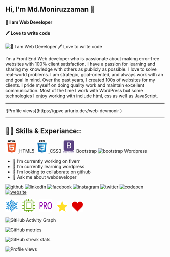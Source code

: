 ## Hi, I'm Md.Moniruzzaman 👋
#### 👑 I am Web Developer <br> <br> 🖊️ Love to write code 
![👑 I am Web Developer <br> <br> 🖊️ Love to write code ](https://scontent.fcgp7-1.fna.fbcdn.net/v/t31.18172-8/s960x960/12377790_1681818732084870_2326725556608452387_o.jpg?_nc_cat=101&ccb=1-5&_nc_sid=e3f864&_nc_eui2=AeH7Z5rI0samTWwtEAgTj4a8t6CmPYIov0W3oKY9gii_RT2xha3N6i0skB1wvHs8eEDdGXw3VGHfP8X8sNrVh0nb&_nc_ohc=42WoY88ZOBQAX-Y0f_m&_nc_ht=scontent.fcgp7-1.fna&oh=d4c46a849b65228dfde3d1aae51fddfe&oe=61581E7F)

I’m a Front End Web developer who is passionate about making error-free websites with 100% client satisfaction. I have a passion for learning and sharing my knowledge with others as publicly as possible. I love to solve real-world problems. I am strategic, goal-oriented, and always work with an end goal in mind. Over the past years, I created 100s of websites for my clients. I pride myself on doing quality work and maintain excellent communication. Most of the time I work with WordPress but some technologies I enjoy working with include html, css as well as JavaScript.

<hr>
![Profile views](https://gpvc.arturio.dev/web-devmonir )  	       
<hr>

<h2 align="left">👨‍💻 Skills & Experiance::</h2>  <p align="left"> <a href="https://getbootstrap.com" target="_blank"><a href="https://www.w3.org/html/" target="_blank">             <img src="https://raw.githubusercontent.com/devicons/devicon/master/icons/html5/html5-original-wordmark.svg"                 alt="html5" width="40" height="40" /> </a> HTML5         <a href="https://www.w3schools.com/css/" target="_blank"> <img                 src="https://raw.githubusercontent.com/devicons/devicon/master/icons/css3/css3-original-wordmark.svg"                 alt="css3" width="40" height="40" /> </a>CSS3         <img src="https://raw.githubusercontent.com/devicons/devicon/master/icons/bootstrap/bootstrap-plain-wordmark.svg"             alt="bootstrap" width="40" height="40" /> </a>Bootstrap <img src="https://seeklogo.com/images/W/wordpress-logo-9F351E1870-seeklogo.com.png"             alt="bootstrap" width="40" height="40" /> </a>Wordpress  </p>

- 🔭 I’m currently working on fiverr 
- 🌱 I’m currently learning wordpress 
- 👯 I’m looking to collaborate on github 
- 💬 Ask me about webdeveloper 


[<img src='https://cdn.jsdelivr.net/npm/simple-icons@3.0.1/icons/github.svg' alt='github' height='40'>](https://github.com/web-devmonir )  [<img src='https://cdn.jsdelivr.net/npm/simple-icons@3.0.1/icons/linkedin.svg' alt='linkedin' height='40'>](https://www.linkedin.com/in/https://www.facebook.com/MDmoniruzzanan123.monir/)  [<img src='https://cdn.jsdelivr.net/npm/simple-icons@3.0.1/icons/facebook.svg' alt='facebook' height='40'>](https://www.facebook.com/https://www.facebook.com/MDmoniruzzanan123.monir)  [<img src='https://cdn.jsdelivr.net/npm/simple-icons@3.0.1/icons/instagram.svg' alt='instagram' height='40'>](https://www.instagram.com/https://www.facebook.com/MDmoniruzzanan123.monir/)  [<img src='https://cdn.jsdelivr.net/npm/simple-icons@3.0.1/icons/twitter.svg' alt='twitter' height='40'>](https://twitter.com/https://www.facebook.com/MDmoniruzzanan123.monir)  [<img src='https://cdn.jsdelivr.net/npm/simple-icons@3.0.1/icons/codepen.svg' alt='codepen' height='40'>](https://codepen.io/https://codepen.io/md-moniruzzaman-the-vuer)  [<img src='https://cdn.jsdelivr.net/npm/simple-icons@3.0.1/icons/icloud.svg' alt='website' height='40'>](https://webdevelopermonir.xyz/)  

<a href='https://archiveprogram.github.com/'><img src='https://raw.githubusercontent.com/acervenky/animated-github-badges/master/assets/acbadge.gif' width='40' height='40'></a> <a href='https://docs.github.com/en/developers'><img src='https://raw.githubusercontent.com/acervenky/animated-github-badges/master/assets/devbadge.gif' width='40' height='40'></a> <a href='https://github.com/pricing'><img src='https://raw.githubusercontent.com/acervenky/animated-github-badges/master/assets/pro.gif' width='40' height='40'></a> <a href='https://stars.github.com/'><img src='https://raw.githubusercontent.com/acervenky/animated-github-badges/master/assets/starbadge.gif' width='35' height='35'></a> <a href='https://docs.github.com/en/github/supporting-the-open-source-community-with-github-sponsors'><img src='https://raw.githubusercontent.com/acervenky/animated-github-badges/master/assets/sponsorbadge.gif' width='35' height='35'></a> 

<!-- [![Top Langs](https://github-readme-stats.vercel.app/api/top-langs/?username=web-devmonir )](https://github.com/anuraghazra/github-readme-stats) -->

![GitHub Activity Graph](https://activity-graph.herokuapp.com/graph?username=web-devmonir )  

![GitHub metrics](https://metrics.lecoq.io/web-devmonir )  

![GitHub streak stats](https://github-readme-streak-stats.herokuapp.com/?user=web-devmonir )  

![Profile views](https://gpvc.arturio.dev/web-devmonir )  
